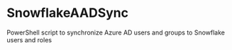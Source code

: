 # SnowflakeAADSync
PowerShell script to synchronize Azure AD users and groups to Snowflake users and roles
